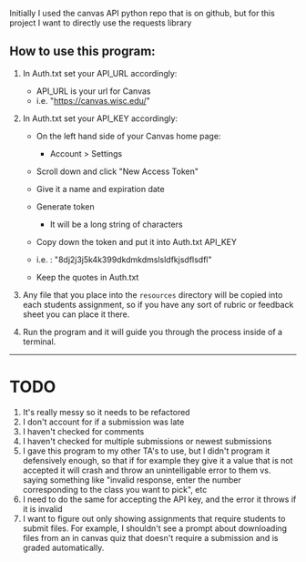 Initially I used the canvas API python repo that is on github, but for this project I want to directly use the requests library

## How to use this program:

1. In Auth.txt set your API_URL accordingly:
	- API_URL is your url for Canvas
	- i.e. "https://canvas.wisc.edu/"
	
2. In Auth.txt set your API_KEY accordingly:
	- On the left hand side of your Canvas home page:
		+ Account > Settings
		
 	- Scroll down and click "New Access Token"
 	- Give it a name and expiration date 
 	- Generate token
	 	+ It will be a long string of characters
 	- Copy down the token and put it into Auth.txt API_KEY
	- i.e. : "8dj2j3j5k4k399dkdmkdmslsldfkjsdflsdfl"
	- Keep the quotes in Auth.txt
 	
3. Any file that you place into the `resources` directory will be copied into each students assignment, so if you have any sort of rubric or feedback sheet you can place it there.
4. Run the program and it will guide you through the process inside of a terminal.


--------------------

# TODO 

1. It's really messy so it needs to be refactored
2. I don't account for if a submission was late
3. I haven't checked for comments
4. I haven't checked for multiple submissions or newest submissions
5. I gave this program to my other TA's to use, but I didn't program it defensively enough, so that if for example they give it a value that is not accepted it will crash and throw an unintelligable error to them vs. saying something like "invalid response, enter the number corresponding to the class you want to pick", etc
6. I need to do the same for accepting the API key, and the error it throws if it is invalid
7. I want to figure out only showing assignments that require students to submit files. For example, I shouldn't see a prompt about downloading files from an in canvas quiz that doesn't require a submission and is graded automatically.

